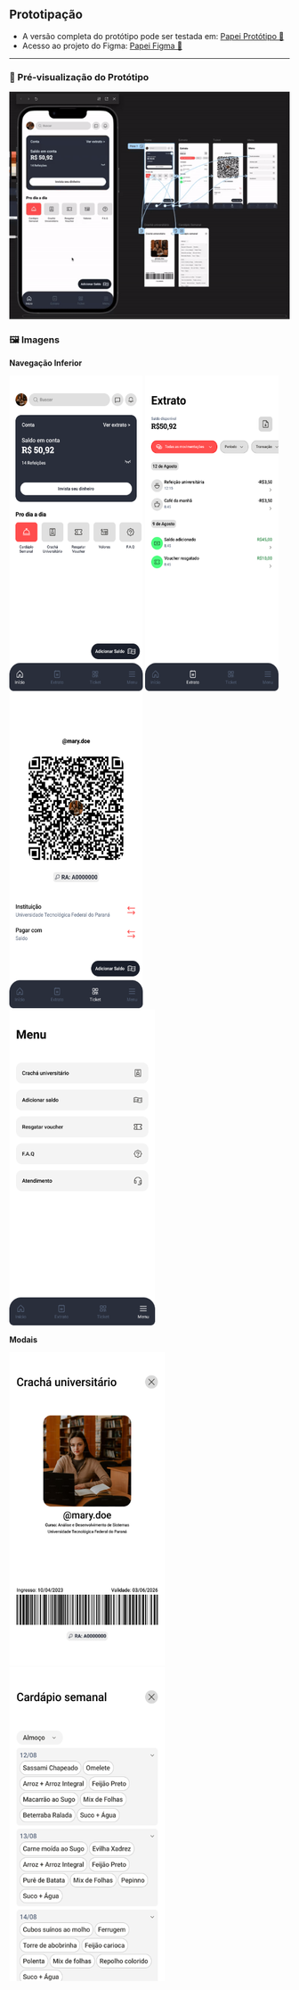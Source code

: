 ## Prototipação

- A versão completa do protótipo pode ser testada em: [Papei Protótipo 📱](https://www.figma.com/proto/ppnmrdaS6OdGyS6AgajidL/PaPei?node-id=0-1&t=QS3DCQMDFFO0wqO6-1)<br>
- Acesso ao projeto do Figma: [Papei Figma 📂](https://www.figma.com/design/ppnmrdaS6OdGyS6AgajidL/PaPei?node-id=0-1&t=QS3DCQMDFFO0wqO6-1)

--- 
### 📱 Pré-visualização do Protótipo
![Gif do Protótipo](./prototype.gif)

### 🖼️ Imagens
<div style="display: flex, width: 100%, gap: 20px">
  <p><strong>Navegação Inferior</strong></p>
  <img src="./Home.png" width="240px" height="566px"/>
  <img src="./Extrato.png" width="240px" height="566px"/>
  <img src="./Ticket.png" width="240px" height="566px"/>
  <img src="./Menu.png" wwidth="240px" height="566px"/>
  <div>
    <p><strong>Modais</strong></p>
    <img src="./Crachá-universitário.png" width="280px" height="562.46px"/>
    <img src="./Cardápio Semanal.png" width="280px" height="562.46px"/>
  <div/>
</div>
